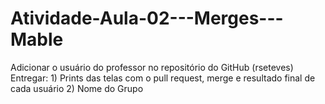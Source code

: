 # Atividade-Aula-02---Merges---Mable
Adicionar o usuário do professor no repositório do GitHub (rseteves) Entregar: 1) Prints das telas com o pull request, merge e resultado final de cada usuário 2) Nome do Grupo
